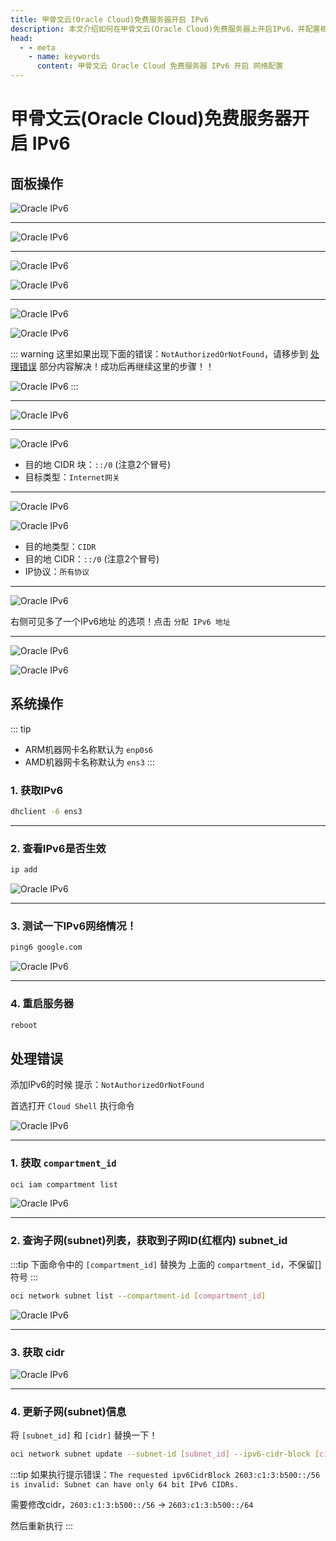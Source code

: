 ```yaml
---
title: 甲骨文云(Oracle Cloud)免费服务器开启 IPv6
description: 本文介绍如何在甲骨文云(Oracle Cloud)免费服务器上开启IPv6，并配置相应网络设置。
head:
  - - meta
    - name: keywords
      content: 甲骨文云 Oracle Cloud 免费服务器 IPv6 开启 网络配置
---
```


# 甲骨文云(Oracle Cloud)免费服务器开启 IPv6

## 面板操作

![Oracle IPv6](https://i.theojs.cn/docs/202406231818861.webp '前往 `网络`-> `虚拟云网络` -> 选择`查看网络详情`')

---

![Oracle IPv6](https://i.theojs.cn/docs/202406231819553.webp '在控制台面板上主要4个步骤')

---

![Oracle IPv6](https://i.theojs.cn/docs/202406231820587.webp '打开 `CIDR块` -> 点击 `添加 IPv6 CIDR块`')

![Oracle IPv6](https://i.theojs.cn/docs/202406231821399.webp '添加成功后如图')

---

![Oracle IPv6](https://i.theojs.cn/docs/202406231822211.webp '打开`子网`，`编辑`子网信息')

![Oracle IPv6](https://i.theojs.cn/docs/202406231823342.webp '勾选 `启用IPV6 CIDR块` 输入框随便输入一个值，例如：`ee` **点击保存**')

::: warning
这里如果出现下面的错误：`NotAuthorizedOrNotFound`，请移步到 [处理错误](#处理错误) 部分内容解决！成功后再继续这里的步骤！！

![Oracle IPv6](https://i.theojs.cn/docs/202406231824668.webp 'NotAuthorizedOrNotFound')
:::

---

![Oracle IPv6](https://i.theojs.cn/docs/202406231827273.webp 'IPv6 CIDR块添加成功')

---

![Oracle IPv6](https://i.theojs.cn/docs/202406231831909.webp '`路由表` -> `路由表详情` -> 添加`路由规则`')

- 目的地 CIDR 块：`::/0` (注意2个冒号)
- 目标类型：`Internet网关`

---

![Oracle IPv6](https://i.theojs.cn/docs/202406231831385.webp '`安全列表` -> `查看详情` -> 添加`出站规则` 和 `入站规则`')

![Oracle IPv6](https://i.theojs.cn/docs/202406231831626.webp '`安全列表` -> `查看详情` -> 添加`出站规则` 和 `入站规则`')

- 目的地类型：`CIDR`
- 目的地 CIDR：`::/0` (注意2个冒号)
- IP协议：`所有协议`

---

![Oracle IPv6](https://i.theojs.cn/docs/202406231832850.webp '查看`服务器实例详情` -> `附加的 VNIC` -> 点击`VNIC详情`')

右侧可见多了一个IPv6地址 的选项！点击 `分配 IPv6 地址`

---

![Oracle IPv6](https://i.theojs.cn/docs/202406231833826.webp '可以指定一个你想要的IPv6格式，不指定会随机分配一个。')

![Oracle IPv6](https://i.theojs.cn/docs/202406231833883.webp)

## 系统操作

::: tip

- ARM机器网卡名称默认为 `enp0s6`
- AMD机器网卡名称默认为 `ens3`
  :::

### 1. 获取IPv6

```sh
dhclient -6 ens3
```

---

### 2. 查看IPv6是否生效

```sh
ip add
```

![Oracle IPv6](https://i.theojs.cn/docs/202406231836653.webp '查看IPv6是否生效')

---

### 3. 测试一下IPv6网络情况！

```sh
ping6 google.com
```

![Oracle IPv6](https://i.theojs.cn/docs/202406231837145.webp '测试一下IPv6网络情况！')

---

### 4. 重启服务器

```sh
reboot
```

## 处理错误

添加IPv6的时候 提示：`NotAuthorizedOrNotFound`

首选打开 `Cloud Shell` 执行命令

![Oracle IPv6](https://i.theojs.cn/docs/202406231844976.webp '处理错误')

---

### 1. 获取 `compartment_id`

```sh
oci iam compartment list
```

![Oracle IPv6](https://i.theojs.cn/docs/202406231844994.webp '获取 `compartment_id`')

---

### 2. 查询子网(subnet)列表，获取到子网ID(红框内) subnet_id

:::tip
下面命令中的 `[compartment_id]` 替换为 上面的 `compartment_id`，不保留[]符号
:::

```sh
oci network subnet list --compartment-id [compartment_id]
```

![Oracle IPv6](https://i.theojs.cn/docs/202406231846849.webp '如果你的子网是多个的话，这里会获取多个id，自己创建时间辨别一下到底你操作的是哪个？不知道咋辨别，那就2个ID都试一试！')

---

### 3. 获取 cidr

![Oracle IPv6](https://i.theojs.cn/docs/202406231846612.webp '获取CIDR块地址')

---

### 4. 更新子网(subnet)信息

将 `[subnet_id]` 和 `[cidr]` 替换一下！

```sh
oci network subnet update --subnet-id [subnet_id] --ipv6-cidr-block [cidr]
```

:::tip
如果执行提示错误：`The requested ipv6CidrBlock 2603:c1:3:b500::/56 is invalid: Subnet can have only 64 bit IPv6 CIDRs.`

需要修改cidr，`2603:c1:3:b500::/56` -> `2603:c1:3:b500::/64`

然后重新执行
:::
